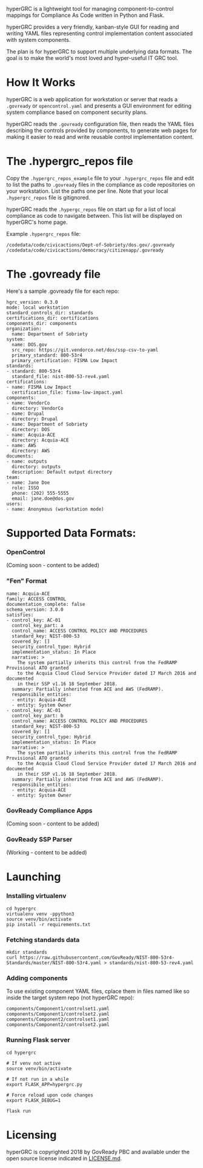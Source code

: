 hyperGRC is a lightweight tool for managing component-to-control mappings for Compliance As Code written in Python and Flask.

hyperGRC provides a very friendly, kanban-style GUI for reading and writing YAML files representing control implementation content associated with system components.

The plan is for hyperGRC to support multiple underlying data formats. The goal is to make the world's most loved and hyper-useful IT GRC tool.


# How It Works

hyperGRC is a web application for workstation or server that reads a `.govready` or `opencontrol.yaml` and presents a GUI environment for editing system compliance based on component security plans.

hyperGRC reads the `.govready` configuration file, then reads the YAML files describing the controls provided by components, to generate web pages for making it easier to read and write reusable control implementation content.


# The .hypergrc_repos file

Copy the `.hypergrc_repos_example` file to your `.hypergrc_repos` file and edit to list the paths to `.govready` files in the compliance as code repositories on your workstation. List the paths one per line. Note that your local `.hypergrc_repos` file is gitignored. 

hyperGRC reads the `.hypergc_repos` file on start up for a list of local compliance as code to navigate between. This list will be displayed on hyperGRC's home page.

Example `.hypergrc_repos` file:

`/codedata/code/civicactions/Dept-of-Sobriety/dos.gov/.govready`
`/codedata/code/civicactions/democracy/citizenapp/.govready`

# The .govready file

Here's a sample .govready file for each repo:

```
hgrc_version: 0.3.0
mode: local workstation
standard_controls_dir: standards
certifications_dir: certifications
components_dir: components
organization:
  name: Department of Sobriety
system:
  name: DOS.gov
  src_repo: https://git.vendorco.net/dos/ssp-csv-to-yaml
  primary_standard: 800-53r4
  primary_certification: FISMA Low Impact
standards:
- standard: 800-53r4
  standard_file: nist-800-53-rev4.yaml
certifications:
- name: FISMA Low Impact
  certification_file: fisma-low-impact.yaml
components:
- name: VendorCo
  directory: VendorCo
- name: Drupal
  directory: Drupal
- name: Department of Sobriety
  directory: DOS
- name: Acquia-ACE
  directory: Acquia-ACE
- name: AWS
  directory: AWS
documents:
- name: outputs
  directory: outputs
  description: Default output directory
team:
- name: Jane Doe
  role: ISSO
  phone: (202) 555-5555
  email: jane.doe@dos.gov
users:
- name: Anonymous (workstation mode)
```


# Supported Data Formats:

### OpenControl

(Coming soon - content to be added)

### "Fen" Format

```
name: Acquia-ACE
family: ACCESS CONTROL
documentation_complete: false
schema_version: 3.0.0
satisfies:
- control_key: AC-01
  control_key_part: a
  control_name: ACCESS CONTROL POLICY AND PROCEDURES
  standard_key: NIST-800-53
  covered_by: []
  security_control_type: Hybrid
  implementation_status: In Place
  narrative: >
    The system partially inherits this control from the FedRAMP Provisional ATO granted
    to the Acquia Cloud Cloud Service Provider dated 17 March 2016 and documented
    in their SSP v1.16 18 September 2018.
  summary: Partially inherited from ACE and AWS (FedRAMP).
  responsibile_entities:
  - entity: Acquia-ACE
  - entity: System Owner
- control_key: AC-01
  control_key_part: b
  control_name: ACCESS CONTROL POLICY AND PROCEDURES
  standard_key: NIST-800-53
  covered_by: []
  security_control_type: Hybrid
  implementation_status: In Place
  narrative: >
    The system partially inherits this control from the FedRAMP Provisional ATO granted
    to the Acquia Cloud Cloud Service Provider dated 17 March 2016 and documented
    in their SSP v1.16 18 September 2018.
  summary: Partially inherited from ACE and AWS (FedRAMP).
  responsibile_entities:
  - entity: Acquia-ACE
  - entity: System Owner
```

### GovReady Compliance Apps

(Coming soon - content to be added)


### GovReady SSP Parser

(Working - content to be added)

# Launching

### Installing virtualenv

```
cd hypergrc
virtualenv venv -ppython3
source venv/bin/activate
pip install -r requirements.txt
```

### Fetching standards data

```
mkdir standards
curl https://raw.githubusercontent.com/GovReady/NIST-800-53r4-Standards/master/NIST-800-53r4.yaml > standards/nist-800-53-rev4.yaml
```

### Adding components

To use existing component YAML files, cplace them in files named like so inside the target system repo (not hyperGRC repo):

```
components/Component1/controlset1.yaml
components/Component1/controlset2.yaml
components/Component2/controlset1.yaml
components/Component2/controlset2.yaml
```

### Running Flask server
```
cd hypergrc

# If venv not active
source venv/bin/activate

# If not run in a while
export FLASK_APP=hypergrc.py

# Force reload upon code changes
export FLASK_DEBUG=1

flask run
```

# Licensing

hyperGRC is copyrighted 2018 by GovReady PBC and available under the open source license indicated in [LICENSE.md](LICENSE.md).


